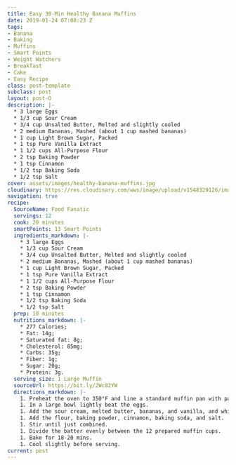 ```yaml
---
title: Easy 30-Min Healthy Banana Muffins
date: 2019-01-24 07:08:23 Z
tags:
- Banana
- Baking
- Muffins
- Smart Points
- Weight Watchers
- Breakfast
- Cake
- Easy Recipe
class: post-template
subclass: post
layout: post-O
description: |-
  * 3 large Eggs
  * 1/3 cup Sour Cream
  * 3/4 cup Unsalted Butter, Melted and slightly cooled
  * 2 medium Bananas, Mashed (about 1 cup mashed bananas)
  * 1 cup Light Brown Sugar, Packed
  * 1 tsp Pure Vanilla Extract
  * 1 1/2 cups All-Purpose Flour
  * 2 tsp Baking Powder
  * 1 tsp Cinnamon
  * 1/2 tsp Baking Soda
  * 1/2 tsp Salt
cover: assets/images/healthy-banana-muffins.jpg
cloudinary: https://res.cloudinary.com/wws/image/upload/v1548329126/images/healthy-banana-muffins.jpg
navigation: true
recipe:
  SourceName: Food Fanatic
  servings: 12
  cook: 20 minutes
  smartPoints: 13 Smart Points
  ingredients_markdown: |-
    * 3 large Eggs
    * 1/3 cup Sour Cream
    * 3/4 cup Unsalted Butter, Melted and slightly cooled
    * 2 medium Bananas, Mashed (about 1 cup mashed bananas)
    * 1 cup Light Brown Sugar, Packed
    * 1 tsp Pure Vanilla Extract
    * 1 1/2 cups All-Purpose Flour
    * 2 tsp Baking Powder
    * 1 tsp Cinnamon
    * 1/2 tsp Baking Soda
    * 1/2 tsp Salt
  prep: 10 minutes
  nutritions_markdown: |-
    * 277 Calories;
    * Fat: 14g;
    * Saturated fat: 8g;
    * Cholesterol: 85mg;
    * Carbs: 35g;
    * Fiber: 1g;
    * Sugar: 20g;
    * Protein: 3g.
  serving_size: 1 Large Muffin
  sourceUrl: https://bit.ly/2Wc82YW
  directions_markdown: |-
    1. Preheat the oven to 350°F and line a standard muffin pan with paper liners.
    1. In a large bowl lightly beat the eggs.
    1. Add the sour cream, melted butter, bananas, and vanilla, and whisk until combined.
    1. Add the flour, baking powder, cinnamon, baking soda, and salt.
    1. Stir until just combined.
    1. Divide the batter evenly between the 12 prepared muffin cups.
    1. Bake for 18-20 mins.
    1. Cool slightly before serving.
current: post
---
```


